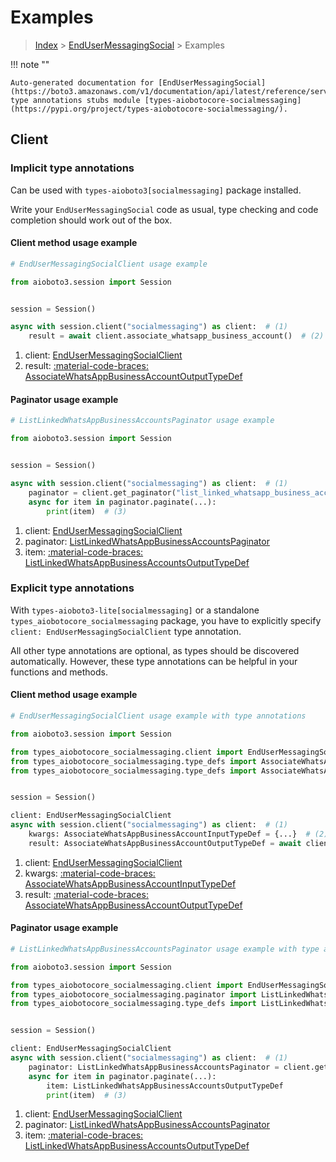 # Examples

> [Index](../README.md) > [EndUserMessagingSocial](./README.md) > Examples

!!! note ""

    Auto-generated documentation for [EndUserMessagingSocial](https://boto3.amazonaws.com/v1/documentation/api/latest/reference/services/socialmessaging.html#endusermessagingsocial)
    type annotations stubs module [types-aiobotocore-socialmessaging](https://pypi.org/project/types-aiobotocore-socialmessaging/).

## Client

### Implicit type annotations

Can be used with `types-aioboto3[socialmessaging]` package installed.

Write your `EndUserMessagingSocial` code as usual,
type checking and code completion should work out of the box.



#### Client method usage example

```python
# EndUserMessagingSocialClient usage example

from aioboto3.session import Session


session = Session()

async with session.client("socialmessaging") as client:  # (1)
    result = await client.associate_whatsapp_business_account()  # (2)
```

1. client: [EndUserMessagingSocialClient](./client.md)
2. result: [:material-code-braces: AssociateWhatsAppBusinessAccountOutputTypeDef](./type_defs.md#associatewhatsappbusinessaccountoutputtypedef)



#### Paginator usage example

```python
# ListLinkedWhatsAppBusinessAccountsPaginator usage example

from aioboto3.session import Session


session = Session()

async with session.client("socialmessaging") as client:  # (1)
    paginator = client.get_paginator("list_linked_whatsapp_business_accounts")  # (2)
    async for item in paginator.paginate(...):
        print(item)  # (3)
```

1. client: [EndUserMessagingSocialClient](./client.md)
2. paginator: [ListLinkedWhatsAppBusinessAccountsPaginator](./paginators.md#listlinkedwhatsappbusinessaccountspaginator)
3. item: [:material-code-braces: ListLinkedWhatsAppBusinessAccountsOutputTypeDef](./type_defs.md#listlinkedwhatsappbusinessaccountsoutputtypedef)




### Explicit type annotations

With `types-aioboto3-lite[socialmessaging]`
or a standalone `types_aiobotocore_socialmessaging` package, you have to explicitly specify
`client: EndUserMessagingSocialClient` type annotation.

All other type annotations are optional, as types should be discovered automatically.
However, these type annotations can be helpful in your functions and methods.


#### Client method usage example

```python
# EndUserMessagingSocialClient usage example with type annotations

from aioboto3.session import Session

from types_aiobotocore_socialmessaging.client import EndUserMessagingSocialClient
from types_aiobotocore_socialmessaging.type_defs import AssociateWhatsAppBusinessAccountOutputTypeDef
from types_aiobotocore_socialmessaging.type_defs import AssociateWhatsAppBusinessAccountInputTypeDef


session = Session()

client: EndUserMessagingSocialClient
async with session.client("socialmessaging") as client:  # (1)
    kwargs: AssociateWhatsAppBusinessAccountInputTypeDef = {...}  # (2)
    result: AssociateWhatsAppBusinessAccountOutputTypeDef = await client.associate_whatsapp_business_account(**kwargs)  # (3)
```

1. client: [EndUserMessagingSocialClient](./client.md)
2. kwargs: [:material-code-braces: AssociateWhatsAppBusinessAccountInputTypeDef](./type_defs.md#associatewhatsappbusinessaccountinputtypedef)
3. result: [:material-code-braces: AssociateWhatsAppBusinessAccountOutputTypeDef](./type_defs.md#associatewhatsappbusinessaccountoutputtypedef)



#### Paginator usage example

```python
# ListLinkedWhatsAppBusinessAccountsPaginator usage example with type annotations

from aioboto3.session import Session

from types_aiobotocore_socialmessaging.client import EndUserMessagingSocialClient
from types_aiobotocore_socialmessaging.paginator import ListLinkedWhatsAppBusinessAccountsPaginator
from types_aiobotocore_socialmessaging.type_defs import ListLinkedWhatsAppBusinessAccountsOutputTypeDef


session = Session()

client: EndUserMessagingSocialClient
async with session.client("socialmessaging") as client:  # (1)
    paginator: ListLinkedWhatsAppBusinessAccountsPaginator = client.get_paginator("list_linked_whatsapp_business_accounts")  # (2)
    async for item in paginator.paginate(...):
        item: ListLinkedWhatsAppBusinessAccountsOutputTypeDef
        print(item)  # (3)
```

1. client: [EndUserMessagingSocialClient](./client.md)
2. paginator: [ListLinkedWhatsAppBusinessAccountsPaginator](./paginators.md#listlinkedwhatsappbusinessaccountspaginator)
3. item: [:material-code-braces: ListLinkedWhatsAppBusinessAccountsOutputTypeDef](./type_defs.md#listlinkedwhatsappbusinessaccountsoutputtypedef)




